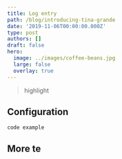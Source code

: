 ```yaml
---
title: Log entry
path: /blog/introducing-tina-grande
date: '2019-11-06T00:00:00.000Z'
type: post
authors: []
draft: false
hero:
  image: ../images/coffee-beans.jpg
  large: false
  overlay: true
---
```

> highlight

## Configuration

```shell-session
code example
```

## More te
